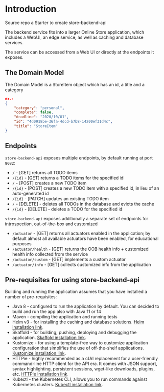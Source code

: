 # Introduction
Source repo a Starter to create store-backend-api

The backend service fits into a larger Online Store application, which includes a WebUI, an edge service, as well as caching and database services.

The service can be accessed from a Web UI or directly at the endpoints it exposes.

## The Domain Model
The Domain Model is a StoreItem object which has an id, a title and a category
```json
ex.:
{
    "category": "personal",
    "complete": false,
    "deadline": "2020/10/01",
    "id": "4d0918be-36fa-4dcd-b7b8-14200ef31d4c",
    "title": "StoreItem"
}
```
## Endpoints

`store-backend-api` exposes multiple endpoints, by default running at port `8082`:

* `/` - [GET] returns all TODO items 
* `/{id}` - [GET] returns a TODO items for the specified id
* `/` - [POST] creates a new TODO item
* `/{id}` - [POST] creates a new TODO item with a specified id, in lieu of an auto-generated id
* `/{id}` - [PATCH] updates an existing TODO item 
* `/` - [DELETE] - deletes all TODOs in the database and evicts the cache
* `/{id}` - [DELETE] - deletes a TODO for the specified id

`store-backend-api` exposes additionally a separate set of endpoints for introspection, out-of-the-box and customized

* `/actuator` - [GET] returns all actuators enabled in the application; by default almost all available actuators have been enabled, for educational purposes
* `/actuator/health` - [GET] returns the OOB health info + customized health info collected from the service
* `/actuator/custom` - [GET] implements a custom actuator
* `/actuator/info` - [GET] collects customized info from the application

## Pre-requisites for using store-backend-api 
Building and running the application assumes that you have installed a number of pre-requisites:

* Java 8 - configured to run the application by default. You can decided to build and run the app also with Java 11 or 14 
* Maven - compiling the application and running tests
* Helm v3 - for installing the caching and database solutions. [Helm installation link](https://helm.sh/docs/intro/install/).
* Skaffold - for building, pushing, deploying and debugging the application. [Skaffold installation link](https://skaffold.dev/docs/install/).
* Kustomize - for using a template-free way to customize application configuration that simplifies the use of off-the-shelf applications. [Kustomize installation link](https://kubernetes-sigs.github.io/kustomize/installation/).
* HTTPie - highly recommended as a cUrl replacement for a user-friendly command-line HTTP client for the API era. It comes with JSON support, syntax highlighting, persistent sessions, wget-like downloads, plugins, etc. [HTTPie installation link](https://httpie.org/).
* Kubectl - the Kubernetes CLI, allows you to run commands against Kubernetes clusters. [Kubectl installation link](https://kubernetes.io/docs/tasks/tools/install-kubectl/).

